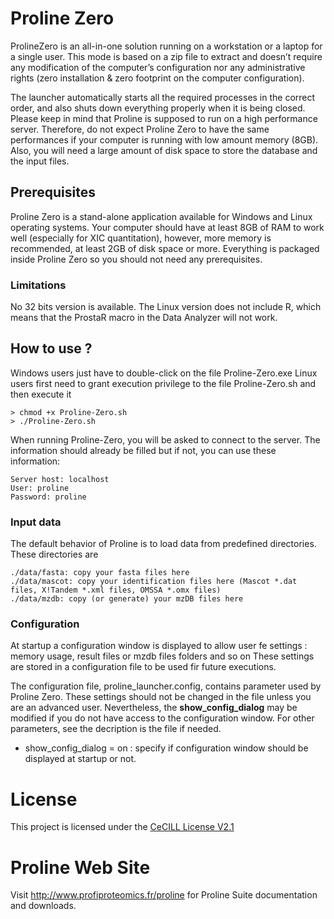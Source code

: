 # Proline Zero

ProlineZero is an all-in-one solution running on a workstation or a laptop for a single user. This mode is based on a zip file to extract and doesn’t require any modification of the computer’s configuration nor any administrative rights (zero installation & zero footprint on the computer configuration).

The launcher automatically starts all the required processes in the correct order, and also shuts down everything properly when it is being closed.
Please keep in mind that Proline is supposed to run on a high performance server. Therefore, do not expect Proline Zero to have the same performances if your computer is running with low amount memory (8GB). Also, you will need a large amount of disk space to store the database and the input files.

## Prerequisites

Proline Zero is a stand-alone application available for Windows and Linux operating systems. Your computer should have at least 8GB of RAM to work well (especially for XIC quantitation), however, more memory is recommended, at least 2GB of disk space or more.
Everything is packaged inside Proline Zero so you should not need any prerequisites.

### Limitations

No 32 bits version is available.
The Linux version does not include R, which means that the ProstaR macro in the Data Analyzer will not work.

## How to use ?

Windows users just have to double-click on the file Proline-Zero.exe
Linux users first need to grant execution privilege to the file Proline-Zero.sh and then execute it

```
> chmod +x Proline-Zero.sh
> ./Proline-Zero.sh
```

When running Proline-Zero, you will be asked to connect to the server. The information should already be filled but if not, you can use these information:
```
Server host: localhost
User: proline
Password: proline
```

### Input data

The default behavior of Proline is to load data from predefined directories. These directories are
```
./data/fasta: copy your fasta files here
./data/mascot: copy your identification files here (Mascot *.dat files, X!Tandem *.xml files, OMSSA *.omx files)
./data/mzdb: copy (or generate) your mzDB files here
```

### Configuration

At startup a configuration window is displayed to allow user fe settings : memory usage, result files or mzdb files folders and so on 
These settings are stored in a configuration file to be used fir future executions.  

The configuration file, proline_launcher.config, contains parameter used by Proline Zero. These settings should not be changed in the file unless you are an advanced user.
Nevertheless, the **show_config_dialog** may be modified if you do not have access to the configuration window. For other parameters, see the decription is the file if needed. 
* show_config_dialog = on : specify if configuration window should be displayed at startup or not.

# License

This project is licensed under the [CeCILL License V2.1](http://www.cecill.info/licences/Licence_CeCILL_V2.1-en.html)

# Proline Web Site

 Visit http://www.profiproteomics.fr/proline for Proline Suite documentation and downloads.
